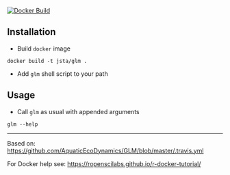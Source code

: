 
[![Docker Build](https://img.shields.io/docker/cloud/build/jsta/glm)](https://cloud.docker.com/repository/docker/jsta/glm)

## Installation

 * Build `docker` image

```
docker build -t jsta/glm .
```

 * Add `glm` shell script to your path

## Usage

 * Call `glm` as usual with appended arguments
 
```
glm --help

```

____

Based on: https://github.com/AquaticEcoDynamics/GLM/blob/master/.travis.yml

For Docker help see: https://ropenscilabs.github.io/r-docker-tutorial/
